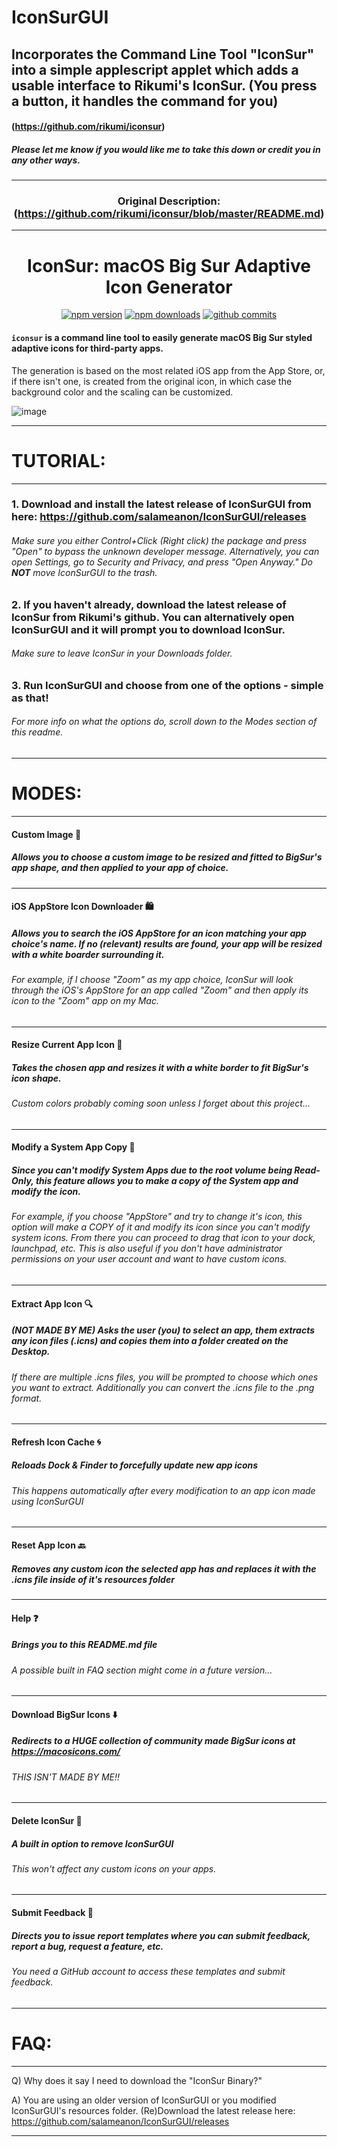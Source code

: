 # IconSurGUI

## Incorporates the Command Line Tool "IconSur" into a simple applescript applet which adds a usable interface to Rikumi's IconSur. (You press a button, it handles the command for you)

#### (https://github.com/rikumi/iconsur)

##### Please let me know if you would like me to take this down or credit you in any other ways.

<span align="center">

------------------------------------------------------------------

### Original Description: (https://github.com/rikumi/iconsur/blob/master/README.md)

------------------------------------------------------------------

# IconSur: macOS Big Sur Adaptive Icon Generator

<a href="https://www.npmjs.com/package/iconsur"><img title="npm version" src="https://badgen.net/npm/v/iconsur" ></a>
<a href="https://www.npmjs.com/package/iconsur"><img title="npm downloads" src="https://badgen.net/npm/dt/iconsur" ></a>
<a href="https://github.com/rikumi/iconsur/commit"><img title="github commits" src="https://badgen.net/github/last-commit/rikumi/iconsur" ></a>

</p>

</span>

#### `iconsur` is a command line tool to easily generate macOS Big Sur styled adaptive icons for third-party apps.

The generation is based on the most related iOS app from the App Store, or, if there isn't one, is created from the original icon, in which case the background color and the scaling can be customized.

![image](https://user-images.githubusercontent.com/5051300/85926574-ebfb9d80-b8d2-11ea-836b-28e38d1f3447.png)

------------------------------------------------------------------

# TUTORIAL:

------------------------------------------------------------------

### 1. Download and install the latest release of IconSurGUI from here: https://github.com/salameanon/IconSurGUI/releases

###### Make sure you either Control+Click (Right click) the package and press "Open" to bypass the unknown developer message. Alternatively, you can open Settings, go to Security and Privacy, and press "Open Anyway." Do **NOT** move IconSurGUI to the trash.

### 2. If you haven't already, download the latest release of IconSur from Rikumi's github. You can alternatively open IconSurGUI and it will prompt you to download IconSur. 

###### Make sure to leave IconSur in your Downloads folder.

### 3. Run IconSurGUI and choose from one of the options - simple as that!

###### For more info on what the options do, scroll down to the *Modes* section of this readme.

------------------------------------------------------------------

# MODES:

------------------------------------------------------------------

#### Custom Image 📁 
##### Allows you to choose a custom image to be resized and fitted to BigSur's app shape, and then applied to your app of choice.

------------------------------------------------------------------

#### iOS AppStore Icon Downloader 🛍
##### Allows you to search the iOS AppStore for an icon matching your app choice's name. If no (relevant) results are found, your app will be resized with a white boarder surrounding it.
###### For example, if I choose "Zoom" as my app choice, IconSur will look through the iOS's AppStore for an app called "Zoom" and then apply its icon to the "Zoom" app on my Mac.

------------------------------------------------------------------

#### Resize Current App Icon 🤏
##### Takes the chosen app and resizes it with a white border to fit BigSur's icon shape. 
###### Custom colors probably coming soon unless I forget about this project...

------------------------------------------------------------------

#### Modify a System App Copy 📝
##### Since you can't modify System Apps due to the root volume being Read-Only, this feature allows you to make a copy of the System app and modify the icon.
###### For example, if you choose "AppStore" and try to change it's icon, this option will make a COPY of it and modify its icon since you can't modify system icons. From there you can proceed to drag that icon to your dock, launchpad, etc. This is also useful if you don't have administrator permissions on your user account and want to have custom icons.

------------------------------------------------------------------

#### Extract App Icon 🔍
##### (NOT MADE BY ME) Asks the user (you) to select an app, them extracts any icon files (.icns) and copies them into a folder created on the Desktop.
###### If there are multiple .icns files, you will be prompted to choose which ones you want to extract. Additionally you can convert the .icns file to the .png format.

------------------------------------------------------------------

#### Refresh Icon Cache 🌀
##### Reloads Dock & Finder to forcefully update new app icons
###### This happens automatically after every modification to an app icon made using IconSurGUI

------------------------------------------------------------------

#### Reset App Icon 🔙
##### Removes any custom icon the selected app has and replaces it with the .icns file inside of it's resources folder

------------------------------------------------------------------

#### Help ❓
##### Brings you to this README.md file
###### A possible built in FAQ section might come in a future version...

------------------------------------------------------------------

#### Download BigSur Icons ⬇️
##### Redirects to a HUGE collection of community made BigSur icons at https://macosicons.com/
###### THIS ISN'T MADE BY ME!!

------------------------------------------------------------------

#### Delete IconSur 🚫
##### A built in option to remove IconSurGUI
###### This won't affect any custom icons on your apps.

------------------------------------------------------------------

#### Submit Feedback 📩
##### Directs you to issue report templates where you can submit feedback, report a bug, request a feature, etc.
###### You need a GitHub account to access these templates and submit feedback.

------------------------------------------------------------------

# FAQ:

------------------------------------------------------------------

Q) Why does it say I need to download the "IconSur Binary?"

A) You are using an older version of IconSurGUI or you modified IconSurGUI's resources folder. (Re)Download the latest release here: https://github.com/salameanon/IconSurGUI/releases

------------------------------------------------------------------
